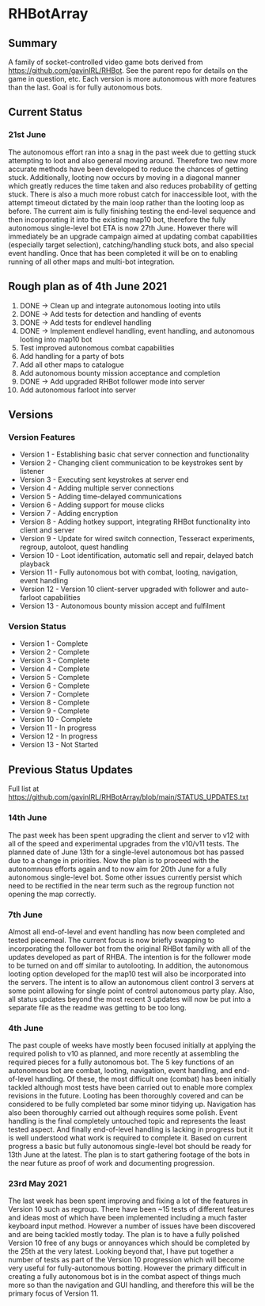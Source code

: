 # RHBotArray

## Summary
A family of socket-controlled video game bots derived from https://github.com/gavinIRL/RHBot. See the parent repo for details on the game in question, etc. Each version is more autonomous with more features than the last. Goal is for fully autonomous bots.

## Current Status
### 21st June
The autonomous effort ran into a snag in the past week due to getting stuck attempting to loot and also general moving around. Therefore two new more accurate methods have been developed to reduce the chances of getting stuck. Additionally, looting now occurs by moving in a diagonal manner which greatly reduces the time taken and also reduces probability of getting stuck. There is also a much more robust catch for inaccessible loot, with the attempt timeout dictated by the main loop rather than the looting loop as before. The current aim is fully finishing testing the end-level sequence and then incorporating it into the existing map10 bot, therefore the fully autonomous single-level bot ETA is now 27th June. However there will immediately be an upgrade campaign aimed at updating combat capabilities (especially target selection), catching/handling stuck bots, and also special event handling. Once that has been completed it will be on to enabling running of all other maps and multi-bot integration.

## Rough plan as of 4th June 2021
1) DONE -> Clean up and integrate autonomous looting into utils
2) DONE -> Add tests for detection and handling of events
3) DONE -> Add tests for endlevel handling
4) DONE -> Implement endlevel handling, event handling, and autonomous looting into map10 bot
5) Test improved autonomous combat capabilities
6) Add handling for a party of bots
7) Add all other maps to catalogue
8) Add autonomous bounty mission acceptance and completion
9) DONE -> Add upgraded RHBot follower mode into server
10) Add autonomous farloot into server

## Versions
### Version Features
* Version 1 - Establishing basic chat server connection and functionality
* Version 2 - Changing client communication to be keystrokes sent by listener
* Version 3 - Executing sent keystrokes at server end
* Version 4 - Adding multiple server connections
* Version 5 - Adding time-delayed communications
* Version 6 - Adding support for mouse clicks
* Version 7 - Adding encryption
* Version 8 - Adding hotkey support, integrating RHBot functionality into client and server
* Version 9 - Update for wired switch connection, Tesseract experiments, regroup, autoloot, quest handling
* Version 10 - Loot identification, automatic sell and repair, delayed batch playback
* Version 11 - Fully autonomous bot with combat, looting, navigation, event handling
* Version 12 - Version 10 client-server upgraded with follower and auto-farloot capabilities
* Version 13 - Autonomous bounty mission accept and fulfilment

### Version Status
* Version 1 - Complete
* Version 2 - Complete
* Version 3 - Complete
* Version 4 - Complete
* Version 5 - Complete
* Version 6 - Complete
* Version 7 - Complete
* Version 8 - Complete
* Version 9 - Complete
* Version 10 - Complete
* Version 11 - In progress
* Version 12 - In progress
* Version 13 - Not Started

## Previous Status Updates 
Full list at https://github.com/gavinIRL/RHBotArray/blob/main/STATUS_UPDATES.txt
### 14th June
The past week has been spent upgrading the client and server to v12 with all of the speed and experimental upgrades from the v10/v11 tests. The planned date of June 13th for a single-level autonomous bot has passed due to a change in priorities. Now the plan is to proceed with the autonomnous efforts again and to now aim for 20th June for a fully autonomous single-level bot. Some other issues currently persist which need to be rectified in the near term such as the regroup function not opening the map correctly.

### 7th June
Almost all end-of-level and event handling has now been completed and tested piecemeal. The current focus is now briefly swapping to incorporating the follower bot from the original RHBot family with all of the updates developed as part of RHBA. The intention is for the follower mode to be turned on and off similar to autolooting. In addition, the autonomous looting option developed for the map10 test will also be incorporated into the servers. The intent is to allow an autonomous client control 3 servers at some point allowing for single point of control autonomous party play. Also, all status updates beyond the most recent 3 updates will now be put into a separate file as the readme was getting to be too long.

### 4th June
The past couple of weeks have mostly been focused initially at applying the required polish to v10 as planned, and more recently at assembling the required pieces for a fully autonomous bot. The 5 key functions of an autonomous bot are combat, looting, navigation, event handling, and end-of-level handling. Of these, the most difficult one (combat) has been initially tackled although most tests have been carried out to enable more complex revisions in the future. Looting has been thoroughly covered and can be considered to be fully completed bar some minor tidying up. Navigation has also been thoroughly carried out although requires some polish. Event handling is the final completely untouched topic and represents the least tested aspect. And finally end-of-level handling is lacking in progress but it is well understood what work is required to complete it. Based on current progress a basic but fully autonomous single-level bot should be ready for 13th June at the latest. The plan is to start gathering footage of the bots in the near future as proof of work and documenting progression.

### 23rd May 2021
The last week has been spent improving and fixing a lot of the features in Version 10 such as regroup. There have been ~15 tests of different features and ideas most of which have been implemented including a much faster keyboard input method. However a number of issues have been discovered and are being tackled mostly today. The plan is to have a fully polished Version 10 free of any bugs or annoyances which should be completed by the 25th at the very latest. Looking beyond that, I have put together a number of tests as part of the Version 10 progression which will become very useful for fully-autonomous botting. However the primary difficult in creating a fully autonomous bot is in the combat aspect of things much more so than the navigation and GUI handling, and therefore this will be the primary focus of Version 11.
